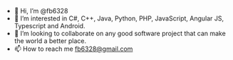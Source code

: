 - 👋 Hi, I’m @fb6328
- 👀 I’m interested in C#, C++, Java, Python, PHP, JavaScript, Angular JS, Typescript and Android.
- 💞️ I’m looking to collaborate on any good software project that can make the world a better place.
- 📫 How to reach me fb6328@gmail.com
<!---
fb6328/fb6328 is a ✨ special ✨ repository because its `README.md` (this file) appears on your GitHub profile.
You can click the Preview link to take a look at your changes.
--->
